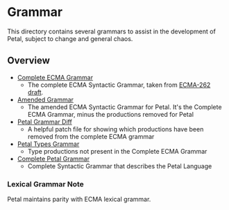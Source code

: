 # Grammar

This directory contains several grammars to assist in the development of Petal, subject to change and general chaos.

## Overview

- [Complete ECMA Grammar](./complete-ecma-grammar.md)
  - The complete ECMA Syntactic Grammar, taken from [ECMA-262 draft](https://tc39.es/ecma262).  
- [Amended Grammar](./amended-grammar.md)
  - The amended ECMA Syntactic Grammar for Petal. It's the Complete ECMA Grammar, minus the productions removed for Petal
- [Petal Grammar Diff](./petal-grammar.diff)
  - A helpful patch file for showing which productions have been removed from the complete ECMA grammar
- [Petal Types Grammar](./petal-types-grammar.md)
  - Type productions not present in the Complete ECMA Grammar
- [Complete Petal Grammar](./complete-petal-grammar.md)
  - Complete Syntactic Grammar that describes the Petal Language

### Lexical Grammar Note

Petal maintains parity with ECMA lexical grammar.